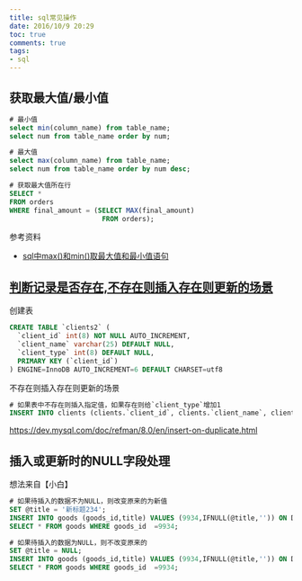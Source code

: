 ```yaml
---
title: sql常见操作
date: 2016/10/9 20:29
toc: true
comments: true
tags:
- sql
---
```



## 获取最大值/最小值
```sql
# 最小值
select min(column_name) from table_name;
select num from table_name order by num;

# 最大值
select max(column_name) from table_name;
select num from table_name order by num desc;

# 获取最大值所在行
SELECT * 
FROM orders
WHERE final_amount = (SELECT MAX(final_amount)
					   FROM orders);
```

参考资料
- [sql中max()和min()取最大值和最小值语句](http://www.111cn.net/database/mssqlserver/42437.htm)


## [判断记录是否存在,不存在则插入存在则更新的场景](https://my.oschina.net/iceman/blog/53735)
创建表
```sql
CREATE TABLE `clients2` (
  `client_id` int(8) NOT NULL AUTO_INCREMENT,
  `client_name` varchar(25) DEFAULT NULL,
  `client_type` int(8) DEFAULT NULL,
  PRIMARY KEY (`client_id`)
) ENGINE=InnoDB AUTO_INCREMENT=6 DEFAULT CHARSET=utf8
```

不存在则插入存在则更新的场景
```sql
# 如果表中不存在则插入指定值，如果存在则给`client_type`增加1
INSERT INTO clients (clients.`client_id`, clients.`client_name`, clients.`client_type`) VALUES (1, "Lou12", 3) ON DUPLICATE KEY UPDATE clients.`client_type`=clients.`client_type`+1;
```

https://dev.mysql.com/doc/refman/8.0/en/insert-on-duplicate.html



## 插入或更新时的NULL字段处理
想法来自【小白】
```sql
# 如果待插入的数据不为NULL，则改变原来的为新值
SET @title = '新标题234';
INSERT INTO goods (goods_id,title) VALUES (9934,IFNULL(@title,'')) ON DUPLICATE KEY UPDATE title=IF(VALUES(title)='',title,VALUES(title));
SELECT * FROM goods WHERE goods_id  =9934;

# 如果待插入的数据为NULL，则不改变原来的
SET @title = NULL;
INSERT INTO goods (goods_id,title) VALUES (9934,IFNULL(@title,'')) ON DUPLICATE KEY UPDATE title=IF(VALUES(title)='',title,VALUES(title));
SELECT * FROM goods WHERE goods_id  =9934;
```